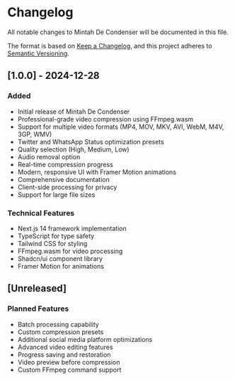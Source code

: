 # Changelog

All notable changes to Mintah De Condenser will be documented in this file.

The format is based on [Keep a Changelog](https://keepachangelog.com/en/1.0.0/),
and this project adheres to [Semantic Versioning](https://semver.org/spec/v2.0.0.html).

## [1.0.0] - 2024-12-28

### Added
- Initial release of Mintah De Condenser
- Professional-grade video compression using FFmpeg.wasm
- Support for multiple video formats (MP4, MOV, MKV, AVI, WebM, M4V, 3GP, WMV)
- Twitter and WhatsApp Status optimization presets
- Quality selection (High, Medium, Low)
- Audio removal option
- Real-time compression progress
- Modern, responsive UI with Framer Motion animations
- Comprehensive documentation
- Client-side processing for privacy
- Support for large file sizes

### Technical Features
- Next.js 14 framework implementation
- TypeScript for type safety
- Tailwind CSS for styling
- FFmpeg.wasm for video processing
- Shadcn/ui component library
- Framer Motion for animations

## [Unreleased]

### Planned Features
- Batch processing capability
- Custom compression presets
- Additional social media platform optimizations
- Advanced video editing features
- Progress saving and restoration
- Video preview before compression
- Custom FFmpeg command support
